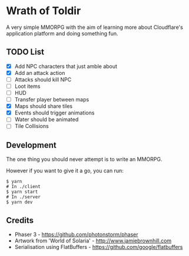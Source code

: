 # Wrath of Toldir

A very simple MMORPG with the aim of learning more about Cloudflare's application platform and doing something fun.

## TODO List

- [X] Add NPC characters that just amble about
- [X] Add an attack action
- [ ] Attacks should kill NPC
- [ ] Loot items
- [ ] HUD
- [ ] Transfer player between maps
- [X] Maps should share tiles
- [X] Events should trigger animations
- [ ] Water should be animated
- [ ] Tile Collisions

## Development

The one thing you should never attempt is to write an MMORPG.

However if you want to give it a go, you can run:

```shell
$ yarn
# In ./client
$ yarn start
# In ./server
$ yarn dev
```

## Credits

* Phaser 3 - https://github.com/photonstorm/phaser
* Artwork from 'World of Solaria' - http://www.jamiebrownhill.com
* Serialisation using FlatBuffers - https://github.com/google/flatbuffers

